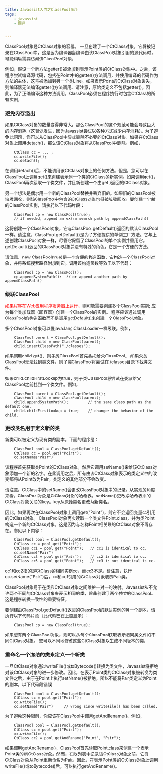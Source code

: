 ```yaml
---
title: Javassist入门之ClassPool简介
tags:
	- javassist
	- 翻译

	
---
```


ClassPool对象是CtClass对象的容器。 一旦创建了一个CtClass对象，它将被记录在ClassPool中，这是因为编译器当编译由该ClassPool对象引用的源代码时，可能稍后需要访问该ClassPool对象。

例如，假设一个新方法getter()被添加到表示Point类的CtClass对象中。之后，该程序尝试编译源代码，包括在Point中的getter()方法调用，并使用编译的代码作为方法的主体，这将被添加到另一个类Line。如果表示Point的CtClass对象丢失，则编译器无法编译getter()方法调用。请注意，原始类定义不包括getter()。因此，为了正确编译这种方法调用，ClassPool必须在程序执行时包含CtClass的所有实例。

### 避免内存溢出

如果CtClass对象的数量变得非常大，那么ClassPool的这个规范可能会导致巨大的内存消耗（这很少发生，因为Javassist尝试以各种方式减少内存消耗）。为了避免此问题，您可以从ClassPool中显式删除不必要的CtClass对象。如果在CtClass对象上调用detach()，那么该CtClass对象将从ClassPool中删除。例如，

```
	CtClass cc = ... ;
	cc.writeFile();
	cc.detach();
```

在调用detach()后，不能调用该CtClass对象上的任何方法。但是，您可以在ClassPool上调用get()来创建表示同一个类的CtClass的新实例。如果调用get()，ClassPool再次读取一个类文件，并且新创建一个由get()返回的CtClass对象。

另一个想法是偶尔用一个新的ClassPool替换并丢弃旧的。如果旧的ClassPool被垃圾回收，则该ClassPool中包含的CtClass对象也将被垃圾回收。要创建一个新的ClassPool实例，请执行以下代码片段：

```
	ClassPool cp = new ClassPool(true);
	// if needed, append an extra search path by appendClassPath()
```

这将创建一个ClassPool对象，它与ClassPool.getDefault()返回的默认ClassPool一样。请注意，ClassPool.getDefault()是为了方便提供的单例工厂方法。它与上述创建ClassPool对象一样，尽管它保留了ClassPool的单个实例并重用它。getDefault()返回的ClassPool对象并没有特殊的角色，它是一个方便的方法。

请注意，new ClassPool(true)是一个方便的构造函数，它构造一个ClassPool对象，并将系统搜索路径附加到它。调用该构造函数等效于以下代码：

```
	ClassPool cp = new ClassPool();
	cp.appendSystemPath();  // or append another path by appendClassPath()
```

### 级联ClassPool

<font color="red">如果程序在Web应用程序服务器上运行，</font>则可能需要创建多个ClassPool实例; 应为每个类加载器（即容器）创建一个ClassPool的实例。 程序应该通过调用ClassPool的构造函数而不是调用getDefault()来创建一个ClassPool对象。

多个ClassPool对象可以像java.lang.ClassLoader一样级联。例如，

```
	ClassPool parent = ClassPool.getDefault();
	ClassPool child = new ClassPool(parent);
	child.insertClassPath("./classes");
```

如果调用child.get()，则子类ClassPool首先委托给父ClassPool。 如果父类ClassPool无法找到类文件，则子类ClassPool将尝试在./classes目录下找类文件。

如果child.childFirstLookup为true，则子类ClassPool将尝试在委派给父ClassPool之前找到一个类文件。例如，

```
	ClassPool parent = ClassPool.getDefault();
	ClassPool child = new ClassPool(parent);
	child.appendSystemPath();         // the same class path as the default one.
	child.childFirstLookup = true;    // changes the behavior of the child.
```

### 更改类名用于定义新的类

新类可以被定义为现有类的副本。下面的程序是：

```
	ClassPool pool = ClassPool.getDefault();
	CtClass cc = pool.get("Point");
	cc.setName("Pair");
```

该程序首先获取类Point的CtClass对象。然后它调用setName()来给该CtClass对象添加一个新的名字。在此调用之后，所有由该CtClass对象表示的类定义中的改变都将从Point改为Pair。类定义的其他部分不会改变。

请注意，CtClass中的setName()会更改ClassPool对象中的记录。从实现的角度来看，ClassPool对象是CtClass对象的哈希表。setName()更改与哈希表中的CtClass对象关联的key。key从原始类名更改为新类名。

因此，如果再次在ClassPool对象上调用get(“Point”)，则它不会返回变量cc引用的CtClass对象。 ClassPool对象再次读取一个类文件Point.class，并为类Point构造一个新的CtClass对象。这是因为与名称Point相关联的CtClass对象不再存在。参见以下内容：

```
	ClassPool pool = ClassPool.getDefault();
	CtClass cc = pool.get("Point");
	CtClass cc1 = pool.get("Point");   // cc1 is identical to cc.
	cc.setName("Pair");
	CtClass cc2 = pool.get("Pair");    // cc2 is identical to cc.
	CtClass cc3 = pool.get("Point");   // cc3 is not identical to cc.
```

cc1和cc2指的是CtClass的相同实例cc，而cc3不是。请注意，执行cc.setName("Pair")后，cc和cc1引用的CtClass对象表示Pair类。

ClassPool对象用于在类和CtClass对象之间维护一对一的映射。Javassist从不允许两个不同的CtClass对象来表示相同的类，除非创建了两个独立的ClassPool。这是程序转换一致性的重要特征。

要创建由ClassPool.getDefault()返回的ClassPool的默认实例的另一个副本，请执行以下代码片段（此代码已在上面显示）：

```
	ClassPool cp = new ClassPool(true);
```

如果您有两个ClassPool对象，则可以从每个ClassPool获取表示相同类文件的不同CtClass对象。 您可以不同地修改这些CtClass对象以生成不同版本的类。

### 重命名一个冻结的类来定义一个新类

一旦CtClass对象通过writeFile()或toBytecode()转换为类文件，Javassist将拒绝对该CtClass对象的进一步修改。因此，在表示Point类的CtClass对象被转换为类文件之后，由于在Point上执行setName()被拒绝，所以不能将Pair类定义为Point的副本。以下代码段错误：

```
	ClassPool pool = ClassPool.getDefault();
	CtClass cc = pool.get("Point");
	cc.writeFile();
	cc.setName("Pair");    // wrong since writeFile() has been called.
```

为了避免这种限制，你应该在ClassPool中调用getAndRename()。例如，

```
	ClassPool pool = ClassPool.getDefault();
	CtClass cc = pool.get("Point");
	cc.writeFile();
	CtClass cc2 = pool.getAndRename("Point", "Pair");
```

如果调用getAndRename()，ClassPool首先读取Point.class来创建一个表示Point类的新CtClass对象。然而，在散列表中记录该CtClass对象之前，它将CtClass对象从Point重新命名为Pair。因此，在表示Point类的CtClass对象上调用writeFile()或toBytecode()后，可以执行getAndRename()。

